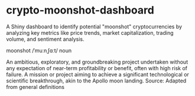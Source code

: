 # crypto-moonshot-dashboard
A Shiny dashboard to identify potential "moonshot" cryptocurrencies by analyzing key metrics like price trends, market capitalization, trading volume, and sentiment analysis.


moonshot /ˈmuːnˌʃɑːt/ noun

An ambitious, exploratory, and groundbreaking project undertaken without any expectation of near-term profitability or benefit, often with high risk of failure.
A mission or project aiming to achieve a significant technological or scientific breakthrough, akin to the Apollo moon landing.
Source: Adapted from general definitions
